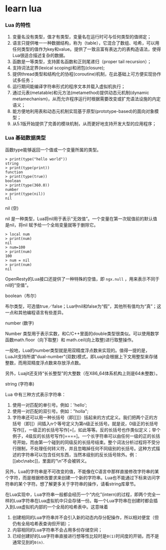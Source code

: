 # learn lua

### Lua 的特性

1. 变量名没有类型，值才有类型，变量名在运行时可与任何类型的值绑定；
2. 语言只提供唯一一种数据结构，称为（table），它混合了数组、哈希，可以用任何类型的值作为key和value。提供了一致且富有表达力的表构造语法，使得Lua很适合描述复杂的数据。
3. 函数是一等类型，支持匿名函数和正则尾递归（proper tail recursion）；
4. 支持词法定界(lexical scoping)和闭包(closure);
5. 提供thread类型和结构化的协程(coroutine)机制，在此基础上可方便实现协作试多任务；
6. 运行期间能编译字符串形式的程序文本并载入虚拟机执行；
7. 通过元表(metatable)和元方法(metamethod)提供动态元机制(dynamic metamechanism)，从而允许程序运行时根据需要改变或扩充语法设施的内定语义；
8. 能方便地利用表和动态元机制实现基于原型(prototype-based)的面向对象模型；
9. 从5.1版开始提供了完善的模块机制，从而更好地支持开发大型的应用程序；

### Lua 基础数据类型

函数type能够返回一个值或一个变量所属的类型。

```
> print(type("hello world"))
string
> print(type(print))
function
> print(type(true))
boolean
> print(type(360.0))
number
> print(type(nil))
nil
```

nil (空)

nil 是一种类型，Lua将nil用于表示“无效值”。一个变量在第一次赋值前的默认值是nil，将nil 赋予给一个全局变量就等于删除它。

```
> local num
> print(num)
nil
> num=100
> print(num)
100
> num = nil
> print(num)
nil
```

OpenResty的Lua接口还提供了一种特殊的空值，即 `ngx.null` ，用来表示不同于nil的“空值”。

boolean（布尔）

布尔类型，可选值true／false；Lua中nil和false为“假”，其他所有值均为“真”；这一点和其他编程语言有些差异。

number (数字)

Number 类型用于表示实数，和C/C++里面的double类型很类似。可以使用数学函数math.floor（向下取整）和 math.ceil(向上取整)进行取整操作。

一般地，Lua的number类型就是用双精度浮点数来实现的。值得一提的是，LuaJit支持所谓"dual-number"(双数)模式，即Luajit会根据上下文用整型来存储整数，而用双精度浮点数来存放浮点数。

另外，Luajit还支持“长长整型”的大整数（在X86_64体系机构上则是64未整数）。

string (字符串)

Lua 中有三种方式表示字符串：

1. 使用一对匹配的单引号。例如：'hello';
2. 使用一对匹配的双引号。例如："holla";
3. 字符串还可以用一种长括号（即[[]]）括起来的方式定义。我们把两个正的方括号（即[[）间插入n个等号定义为第n级正长括号。就是说，0级正的长括号写作[[，一级正的长括号写作[=[，如此等等。反的长括号也作类似定义；举个例子，4级反的长括号写作]====]。一个长字符串可以由任何一级的正的长括号开始，而由第一个碰到的同级反的长括号结束。整个词法分析过程将不受分行限制，不处理任何转义符，并且忽略掉任何不同级别的长括号。这种方式描述的字符串可以包含任何东西，当然本级别的反长括号除外。例：[[abc\nabc]]，里面的“\n”不会被转义。

另外，Lua的字符串是不可改变的值，不能像在C语言中那样直接修改字符串的某个字符，而是根据修改要求来创建一个新的字符串。Lua也不能通过下标来访问字符串的某个字符。想了解更多关于字符串的操作，请看string库章节。

在Lua实现中，Lua字符串一般都会经历一个“内化”(intern)的过程，即两个完全一样的Lua字符串在Lua虚拟机中只会存储一份。每一个Lua字符串在创建时都会插入到Lua虚拟机内部的一个全局的哈希表中。这意味着

1. 创建相同的Lua字符串并不会引入新的动态内存分配操作，所以相对便宜（但仍有全局哈希表查询但开销）；
2. 内容相同的Lua字符串不会占用多份存储空间；
3. 已经创建好的Lua字符串直接进行想等性比较时是`0(1)`时间度的开销，而不是通常见到的`0(n)`.
